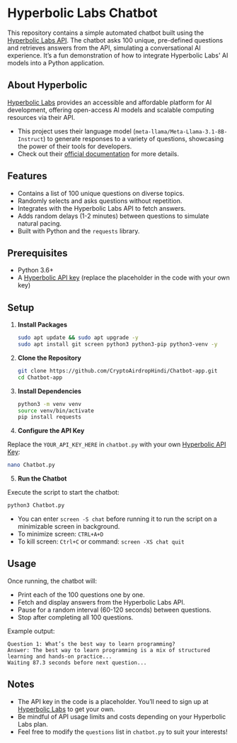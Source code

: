 # Hyperbolic Labs Chatbot
This repository contains a simple automated chatbot built using the [Hyperbolic Labs API](https://app.hyperbolic.xyz). The chatbot asks 100 unique, pre-defined questions and retrieves answers from the API, simulating a conversational AI experience. It’s a fun demonstration of how to integrate Hyperbolic Labs' AI models into a Python application.

## About Hyperbolic
[Hyperbolic Labs](https://hyperbolic.xyz) provides an accessible and affordable platform for AI development, offering open-access AI models and scalable computing resources via their API.
* This project uses their language model (`meta-llama/Meta-Llama-3.1-8B-Instruct`) to generate responses to a variety of questions, showcasing the power of their tools for developers.
* Check out their [official documentation](https://docs.hyperbolic.xyz) for more details.

## Features
- Contains a list of 100 unique questions on diverse topics.
- Randomly selects and asks questions without repetition.
- Integrates with the Hyperbolic Labs API to fetch answers.
- Adds random delays (1-2 minutes) between questions to simulate natural pacing.
- Built with Python and the `requests` library.

## Prerequisites
- Python 3.6+
- A [Hyperbolic API key](https://app.hyperbolic.xyz/settings) (replace the placeholder in the code with your own key)

## Setup
1. **Install Packages**
   ```bash
   sudo apt update && sudo apt upgrade -y
   sudo apt install git screen python3 python3-pip python3-venv -y
   ```
2. **Clone the Repository**
   ```bash
   git clone https://github.com/CryptoAirdropHindi/Chatbot-app.git
   cd Chatbot-app
   ```
3. **Install Dependencies**
   ```bash
   python3 -m venv venv
   source venv/bin/activate
   pip install requests
   ```
4. **Configure the API Key**

Replace the `YOUR_API_KEY_HERE` in `chatbot.py` with your own [Hyperbolic API Key](https://app.hyperbolic.xyz/settings):
   ```bash
nano Chatbot.py
   ```
5. **Run the Chatbot**

Execute the script to start the chatbot:
   ```bash
   python3 Chatbot.py
   ```
* You can enter `screen -S chat` before running it to run the script on a minimizable screen in background.
* To minimize screen: `CTRL+A+D`
* To kill screen: `Ctrl+C` or command: `screen -XS chat quit`

## Usage
Once running, the chatbot will:
* Print each of the 100 questions one by one.
* Fetch and display answers from the Hyperbolic Labs API.
* Pause for a random interval (60-120 seconds) between questions.
* Stop after completing all 100 questions.

Example output:
```
Question 1: What’s the best way to learn programming?
Answer: The best way to learn programming is a mix of structured learning and hands-on practice...
Waiting 87.3 seconds before next question...
```

## Notes
* The API key in the code is a placeholder. You’ll need to sign up at [Hyperbolic Labs](https://app.hyperbolic.xyz/) to get your own.
* Be mindful of API usage limits and costs depending on your Hyperbolic Labs plan.
* Feel free to modify the `questions` list in `chatbot.py` to suit your interests!



